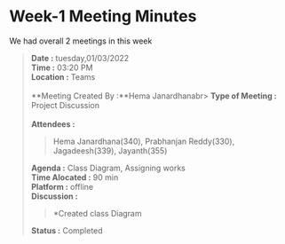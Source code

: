 # Week-1 Meeting Minutes

We had overall 2 meetings in this week<br>
> **Date :** tuesday,01/03/2022<br>
> **Time :** 03:20 PM<br>
> **Location :** Teams<br>
> <br>
> **Meeting Created By :**Hema Janardhanabr>
> **Type of Meeting :** Project Discussion<br>
> <br>
> **Attendees :** 
>> Hema Janardhana(340), Prabhanjan Reddy(330), Jagadeesh(339), Jayanth(355) <br>
>
> **Agenda :** Class Diagram, Assigning works <br>
> **Time Alocated :** 90 min<br>
> **Platform :** offline<br>
> **Discussion :**<br>
>> *Created class Diagram <br>
>
> **Status :** Completed<br>
